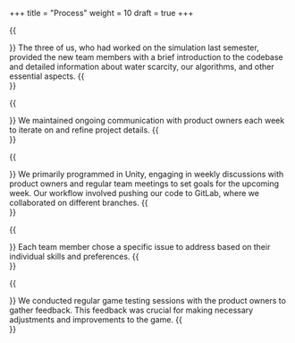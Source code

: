 +++
title = "Process"
weight = 10
draft = true
+++

{{<section title="Initial Meetings">}}
The three of us, who had worked on the simulation last semester, provided the new team members with a brief introduction to the codebase and detailed information about water scarcity, our algorithms, and other essential aspects.
{{</section>}}

{{<section title="Communication and Iteration">}}
We maintained ongoing communication with product owners each week to iterate on and refine project details.
{{</section>}}

{{<section title="Programming">}}
We primarily programmed in Unity, engaging in weekly discussions with product owners and regular team meetings to set goals for the upcoming week. Our workflow involved pushing our code to GitLab, where we collaborated on different branches.
{{</section>}}

{{<section title="Issue Assignment">}}
Each team member chose a specific issue to address based on their individual skills and preferences.
{{</section>}}

{{<section title="Testing">}}
We conducted regular game testing sessions with the product owners to gather feedback. This feedback was crucial for making necessary adjustments and improvements to the game.
{{</section>}}